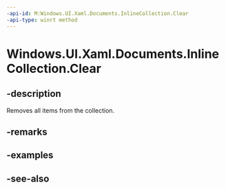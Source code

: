 ```yaml
---
-api-id: M:Windows.UI.Xaml.Documents.InlineCollection.Clear
-api-type: winrt method
---
```


<!-- Method syntax
public void Clear()
-->

# Windows.UI.Xaml.Documents.InlineCollection.Clear

## -description
Removes all items from the collection.



## -remarks


## -examples

## -see-also

